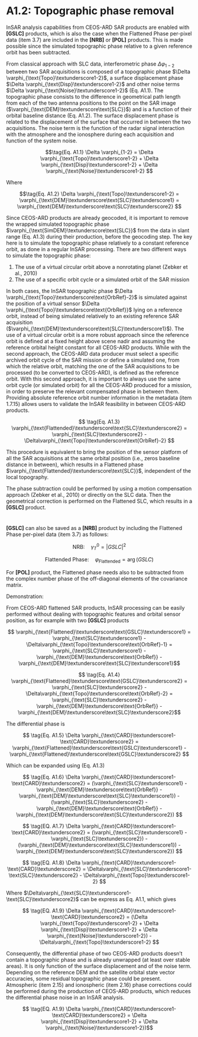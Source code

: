 <!--lint disable-->
<a name="_heading=h.toui5ropweft"></a>
# **A1.2: Topographic phase removal** 
InSAR analysis capabilities from CEOS-ARD SAR products are enabled with **[GSLC]** products, which is also the case when the Flattened Phase per-pixel data (item 3.7) are included in the **[NRB]** or **[POL]** products. This is made possible since the simulated topographic phase relative to a given reference orbit has been subtracted.

From classical approach with SLC data, interferometric phase $\Delta \varphi_{1-2}$ between two SAR acquisitions is composed of a topographic phase $\Delta \varphi_{\text{Topo}\textunderscore1-2}$, a surface displacement phase $\Delta \varphi_{\text{Disp}\textunderscore1-2}$ and other noise terms $\Delta \varphi_{\text{Noise}\textunderscore1-2}$ (Eq. A1.1). The topographic phase consists to the difference in geometrical path length from each of the two antenna positions to the point on the SAR image ($\varphi_{\text{DEM}\textunderscore\text{SLC}}$) and is a function of their orbital baseline distance (Eq. A1.2). The surface displacement phase is related to the displacement of the surface that occurred in between the two acquisitions. The noise term is the function of the radar signal interaction with the atmosphere and the ionosphere during each acquisition and function of the system noise.

$$\tag{Eq. A1.1}
\Delta \varphi_{1-2} = \Delta \varphi_{\text{Topo}\textunderscore1-2} + \Delta \varphi_{\text{Disp}\textunderscore1-2} + \Delta \varphi_{\text{Noise}\textunderscore1-2}
$$

Where    

$$\tag{Eq. A1.2}
\Delta \varphi_{\text{Topo}\textunderscore1-2} = \varphi_{\text{DEM}\textunderscore\text{SLC}\textunderscore1} = \varphi_{\text{DEM}\textunderscore\text{SLC}\textunderscore2}
$$

Since CEOS-ARD products are already geocoded, it is important to remove the wrapped simulated topographic phase $\varphi_{\text{SimDEM}\textunderscore\text{SLC}}$ from the data in slant range (Eq. A1.3) during their production, before the geocoding step. The key here is to simulate the topographic phase relatively to a constant reference orbit, as done in a regular InSAR processing. There are two different ways to simulate the topographic phase: 

1. The use of a virtual circular orbit above a nonrotating planet (Zebker et al., 2010) 
2. The use of a specific orbit cycle or a simulated orbit of the SAR mission 

In both cases, the InSAR topographic phase $\Delta \varphi_{\text{Topo}\textunderscore\text{OrbRef}-2}$ is simulated against the position of a virtual sensor $\Delta \varphi_{\text{Topo}\textunderscore\text{OrbRef}}$ lying on a reference orbit, instead of being simulated relatively to an existing reference SAR acquisition ($\varphi_{\text{DEM}\textunderscore\text{SLC}\textunderscore1}$). The use of a virtual circular orbit is a more robust approach since the reference orbit is defined at a fixed height above scene nadir and assuming the reference orbital height constant for all CEOS-ARD products. While with the second approach, the CEOS-ARD data producer must select a specific archived orbit cycle of the SAR mission or define a simulated one, from which the relative orbit, matching the one of the SAR acquisitions to be processed (to be converted to CEOS-ARD), is defined as the reference orbit. With this second approach, it is important to always use the same orbit cycle (or simulated orbit) for all the CEOS-ARD produced for a mission, in order to preserve the relevant compensated phase in between them. Providing absolute reference orbit number information in the metadata (item 1.7.15) allows users to validate the InSAR feasibility in between CEOS-ARD products.

$$ \tag{Eq. A1.3}
\varphi_{\text{Flattended}\textunderscore\text{SLC}\textunderscore2} = \varphi_{\text{SLC}\textunderscore2} - \Delta\varphi_{\text{Topo}\textunderscore\text{OrbRef}-2} $$


This procedure is equivalent to bring the position of the sensor platform of all the SAR acquisitions at the same orbital position (i.e., zeros baseline distance in between), which results in a Flattened phase  $\varphi_{\text{Flattended}\textunderscore\text{SLC}}$, independent of the local topography.

The phase subtraction could be performed by using a motion compensation approach (Zebker et al., 2010) or directly on the SLC data. Then the geometrical correction is performed on the Flattened SLC, which results in a **[GSLC]** product.
#
**[GSLC]** can also be saved as a **[NRB]** product by including the Flattened Phase per-pixel data (item 3.7) as follows:

$$\text{NRB:} \quad \gamma_T^0 = |GSLC|^2 $$

$$\text{Flattended Phase:} \quad \varphi_{\text{Flattended}} = \arg (GSLC) $$

For **[POL]** product, the Flattened phase needs also to be subtracted from the complex number phase of the off-diagonal elements of the covariance matrix.

Demonstration:

From CEOS-ARD flattened SAR products, InSAR processing can be easily performed without dealing with topographic features and orbital sensor position, as for example with two **[GSLC]** products 

$$ \varphi_{\text{Flattened}\textunderscore\text{GSLC}\textunderscore1} = \varphi_{\text{SLC}\textunderscore1} - \Delta\varphi_{\text{Topo}\textunderscore\text{OrbRef}-1} = \varphi_{\text{SLC}\textunderscore1} - \varphi_{\text{DEM}\textunderscore\text{OrbRef}} - \varphi_{\text{DEM}\textunderscore\text{SLC}\textunderscore1}$$

$$ \tag{Eq. A1.4} \varphi_{\text{Flattened}\textunderscore\text{GSLC}\textunderscore2} = \varphi_{\text{SLC}\textunderscore2} - \Delta\varphi_{\text{Topo}\textunderscore\text{OrbRef}-2} = \varphi_{\text{SLC}\textunderscore2} - \varphi_{\text{DEM}\textunderscore\text{OrbRef}} - \varphi_{\text{DEM}\textunderscore\text{SLC}\textunderscore2}$$


The differential phase is

$$ \tag{Eq. A1.5} \Delta \varphi_{\text{CARD}\textunderscore1-\text{CARD}\textunderscore2} =  \varphi_{\text{Flattened}\textunderscore\text{GSLC}\textunderscore1} - \varphi_{\text{Flattened}\textunderscore\text{GSLC}\textunderscore2} $$

Which can be expanded using (Eq. A1.3)

$$ \tag{Eq. A1.6} \Delta \varphi_{\text{CARD}\textunderscore1-\text{CARD}\textunderscore2} = (\varphi_{\text{SLC}\textunderscore1} - \varphi_{\text{DEM}\textunderscore\text{OrbRef}} - \varphi_{\text{DEM}\textunderscore\text{SLC}\textunderscore1}) - (\varphi_{\text{SLC}\textunderscore2} - \varphi_{\text{DEM}\textunderscore\text{OrbRef}} - \varphi_{\text{DEM}\textunderscore\text{SLC}\textunderscore2}) $$

$$ \tag{EQ. A1.7} \Delta \varphi_{\text{CARD}\textunderscore1-\text{CARD}\textunderscore2} = (\varphi_{\text{SLC}\textunderscore1} - \varphi_{\text{SLC}\textunderscore2}) - (\varphi_{\text{DEM}\textunderscore\text{SLC}\textunderscore1}) - \varphi_{\text{DEM}\textunderscore\text{SLC}\textunderscore2}) $$

$$ \tag{EQ. A1.8} \Delta \varphi_{\text{CARD}\textunderscore1-\text{CARD}\textunderscore2} = \Delta\varphi_{\text{SLC}\textunderscore1-\text{SLC}\textunderscore2} - \Delta\varphi_{\text{Topo}\textunderscore1-2} $$

Where $\Delta\varphi_{\text{SLC}\textunderscore1-\text{SLC}\textunderscore2}$ can be express as Eq. A1.1, which gives

$$ \tag{EQ. A1.9} \Delta \varphi_{\text{CARD}\textunderscore1-\text{CARD}\textunderscore2} = (\Delta \varphi_{\text{Topo}\textunderscore1-2} + \Delta \varphi_{\text{Disp}\textunderscore1-2} + \Delta \varphi_{\text{Noise}\textunderscore1-2}) - \Delta\varphi_{\text{Topo}\textunderscore1-2} $$


Consequently, the differential phase of two CEOS-ARD products doesn’t contain a topographic phase and is already unwrapped (at least over stable areas). It is only function of the surface displacement and of the noise term. Depending on the reference DEM and the satellite orbital state vector accuracies, some residual topographic phase could be present. Atmospheric (item 2.15) and ionospheric (item 2.16) phase corrections could be performed during the production of CEOS-ARD products, which reduces the differential phase noise in an InSAR analysis.

$$ \tag{EQ. A1.9} \Delta \varphi_{\text{CARD}\textunderscore1-\text{CARD}\textunderscore2} = \Delta \varphi_{\text{Disp}\textunderscore1-2} + \Delta \varphi_{\text{Noise}\textunderscore1-2})$$




